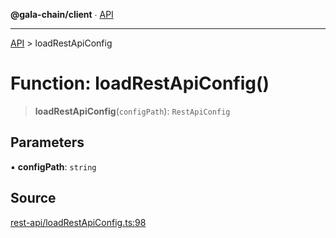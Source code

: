 **@gala-chain/client** ∙ [API](../exports.md)

***

[API](../exports.md) > loadRestApiConfig

# Function: loadRestApiConfig()

> **loadRestApiConfig**(`configPath`): `RestApiConfig`

## Parameters

▪ **configPath**: `string`

## Source

[rest-api/loadRestApiConfig.ts:98](https://github.com/GalaChain/sdk/blob/bcbbb18/chain-client/src/rest-api/loadRestApiConfig.ts#L98)
